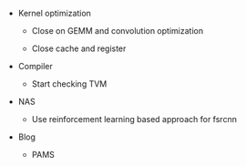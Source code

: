 - Kernel optimization
	 - Close on GEMM and convolution optimization

	 - Close cache and register

- Compiler
	 - Start checking TVM

- NAS
	 - Use reinforcement learning based approach for fsrcnn

- Blog
	 - PAMS
